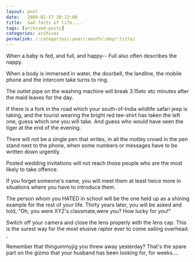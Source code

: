 ```yaml
---
layout: post
date:	2009-02-17 20:13:00
title:  Sad facts of life....
tags: [archived-posts]
categories: archives
permalink: /:categories/:year/:month/:day/:title/
---
```

When a baby is fed, and full, and happy--
Full also often describes the nappy.


When a body is immersed in water, the doorbell, the landline, the mobile phone and the intercom take turns to ring. 


The outlet pipe on the washing machine will break 3.15etc etc minutes after the maid leaves for the day. 

If there is a fork in the road which your  south-of-India wildlife safari jeep is taking, and the tourist wearing the bright red tee-shirt has taken the left one, guess which one you will take. And guess who would have seen the tiger at the end of the evening.


There will not be a single  pen that writes,  in all the motley crowd in the pen stand next to the phone, when some numbers or messages have to be written down urgently.


Posted wedding invitations will not reach those people who are the most likely to take offence.


If you forget someone's name, you will meet them at least twice more in situations where you have to introduce them.


The person whom you HATED in school will be the one held up as a shining example for the rest of your life. Thirty years later, you will be asked and told, "Oh, you were XYZ's classmate,were you? How lucky for you!"


Switch off your camera and close the lens properly with the lens cap. This is the surest way for the most elusive raptor ever to come sailing overhead.
,

Remember that thingummyjig you threw away yesterday? That's the spare part on the gizmo that your husband has been looking for, for weeks....
